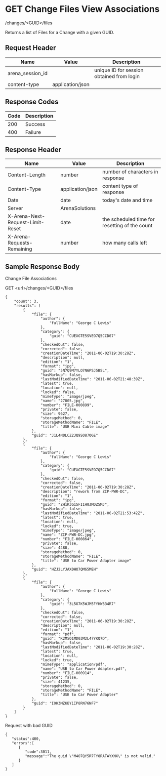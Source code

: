 # GET Change Files View Associations
/changes/&lt;GUID&gt;/files

Returns a list of Files for a Change with a given GUID. 

## Request Header

| Name  | Value  | Description  |
|  --- |  --- |  --- | 
| arena_session_id  |   | unique ID for session obtained from login  |
| content-type  | application/json  |   |

## Response Codes

| Code  | Description  |
|  --- |  --- | 
| 200  | Success  |
| 400  | Failure  |

## Response Header

| Name  | Value  | Description  |
|  --- |  --- |  --- | 
| Content-Length  | number  | number of characters in response  |
| Content-Type  | application/json  | content type of response  |
| Date  | date  | today's date and time  |
| Server  | ArenaSolutions  |   |
| X-Arena-Next-Request-Limit-Reset   | date  | the scheduled time for resetting of the count  |
| X-Arena-Requests-Remaining   | number  | how many calls left  |

## Sample Response Body
Change File  Associations

GET &lt;url&gt;/changes/&lt;GUID&gt;/files

```
{
    "count": 3,
    "results": [
        {
            "file": {
                "author": {
                    "fullName": "George C Lewis"
                },
                "category": {
                    "guid": "CUEXGTE5SVEO7Q5CCD07"
                },
                "checkedOut": false,
                "corrected": false,
                "creationDateTime": "2011-06-02T19:30:28Z",
                "description": null,
                "edition": "1",
                "format": "jpg",
                "guid": "5N7Q9M7YLO7N6PSJ5BSL",
                "hasMarkup": false,
                "lastModifiedDateTime": "2011-06-02T21:48:39Z",
                "latest": true,
                "location": null,
                "locked": false,
                "mimeType": "image/jpeg",
                "name": "27005.jpg",
                "number": "FILE-000899",
                "private": false,
                "size": 9627,
                "storageMethod": 0,
                "storageMethodName": "FILE",
                "title": "USB Mini Cable image"
            },
            "guid": "J1L4N0LCZ2JQ9SO87OGE"
        },
        {
            "file": {
                "author": {
                    "fullName": "George C Lewis"
                },
                "category": {
                    "guid": "CUEXGTE5SVEO7Q5CCD07"
                },
                "checkedOut": false,
                "corrected": false,
                "creationDateTime": "2011-06-02T19:30:28Z",
                "description": "rework from ZIP-PWR-DC",
                "edition": "1",
                "format": "jpg",
                "guid": "ZH1K3G1SFI1H0JMDZ5MJ",
                "hasMarkup": false,
                "lastModifiedDateTime": "2011-06-02T21:53:42Z",
                "latest": true,
                "location": null,
                "locked": true,
                "mimeType": "image/jpeg",
                "name": "ZIP-PWR-DC.jpg",
                "number": "FILE-000864",
                "private": false,
                "size": 4480,
                "storageMethod": 0,
                "storageMethodName": "FILE",
                "title": "USB to Car Power Adapter image"
            },
            "guid": "HZJ2LYJAX0HO7QM65MEH"
        },
        {
            "file": {
                "author": {
                    "fullName": "George C Lewis"
                },
                "category": {
                    "guid": "3L5O7K5WJM5FYHW334R7"
                },
                "checkedOut": false,
                "corrected": false,
                "creationDateTime": "2011-06-02T19:30:28Z",
                "description": null,
                "edition": "1",
                "format": "pdf",
                "guid": "K2M5O1MD03M2L47YKQ7D",
                "hasMarkup": false,
                "lastModifiedDateTime": "2011-06-02T19:30:28Z",
                "latest": true,
                "location": null,
                "locked": true,
                "mimeType": "application/pdf",
                "name": "USB to Car Power Adapter.pdf",
                "number": "FILE-000914",
                "private": false,
                "size": 41235,
                "storageMethod": 0,
                "storageMethodName": "FILE",
                "title": "USB to Car Power Adapter"
            },
            "guid": "I0K3MZKBY1IP8RN76NF7"
        }
    ]
}
```
Request with bad GUID

```
{  
   "status":400,
   "errors":[  
      {  
         "code":3011,
         "message":"The guid \"M4O7QY5R7FY8RATAYXNX\" is not valid."
      }
   ]
}
```
